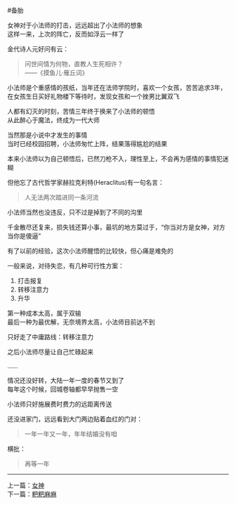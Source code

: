 #备胎

女神对于小法师的打击，远远超出了小法师的想象  
这样一来，上次的阵亡，反而如浮云一样了  


金代诗人元好问有云：
>问世间情为何物，直教人生死相许？  
——《摸鱼儿·雁丘词》

小法师是个重感情的孩纸，当年还在法师学院时，喜欢一个女孩，苦苦追求3年，在女孩生日买好礼物楼下等待时，发现女孩和一个挫男比翼双飞  

人都有幻灭的时刻，苦情三年终于换来了小法师的顿悟  
从此醉心于魔法，终成为一代大师  

当然那是小说中才发生的事情  
当时已经校园招聘，小法师匆忙上阵，结果落得尴尬的结果  

本来小法师以为自己顿悟后，已然刀枪不入，理性至上，不会再为感情的事情犯迷糊

但他忘了古代哲学家赫拉克利特(Heraclitus)有一句名言：
>人无法两次踏进同一条河流

小法师当然也没违反，只不过是掉到了不同的沟里

千金散尽还复来，损失钱还算小事，最坑的地方莫过于，“你当对方是女神，对方当你是傻逼”  

有了以前的经验，这次小法师醒悟的比较快，但心痛是难免的  

一般来说，对待失恋，有几种可行性方案：

1. 打击报复
2. 转移注意力
3. 升华

第一种成本太高，属于双输  
最后一种为最优解，无奈境界太高，小法师目前达不到  

只好走了中庸路线：转移注意力   

之后小法师尽量让自己忙碌起来  

……

情况还没好转，大陆一年一度的春节又到了  
每年这个时候，回城卷轴都早早抛售一空  

小法师只好施展费时费力的远距离传送  

还没进家门，远远看到大门两边贴着血红的门对：  
>一年一年又一年，年年结婚没有咱
  
横批：
>再等一年  


-------
上一篇：[女神](https://github.com/Artwalk/LittleMaster/blob/master/Contents/03.md)  
下一篇：[粑粑麻麻](https://github.com/Artwalk/LittleMaster/blob/master/Contents/05.md)